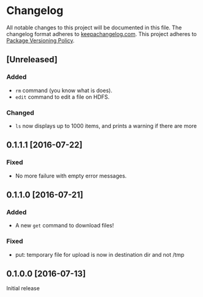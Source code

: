 # Changelog

All notable changes to this project will be documented in this file.
The changelog format adheres to [keepachangelog.com](http://keepachangelog.com/).
This project adheres to [Package Versioning Policy](http://pvp.haskell.org/).

## [Unreleased]

### Added
- `rm` command (you know what is does).
- `edit` command to edit a file on HDFS.

### Changed
- `ls` now displays up to 1000 items, and prints a warning if there are more

## 0.1.1.1 [2016-07-22]

### Fixed
- No more failure with empty error messages.

## 0.1.1.0 [2016-07-21]

### Added
- A new `get` command to download files!

### Fixed
- put: temporary file for upload is now in destination dir and not /tmp

## 0.1.0.0 [2016-07-13]
Initial release
